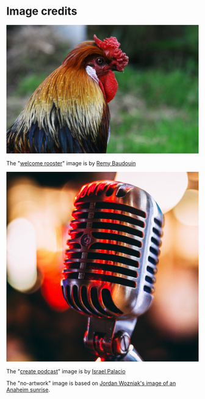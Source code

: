 # Image credits

![Welcome rooster](pico/onboarding/static/img/welcome-rooster.jpg)

The "[welcome rooster](https://unsplash.com/photos/4olkDk9vD2k)" image is by [Remy Baudouin](https://unsplash.com/@philmouss)

![Create podcast](pico/projects/static/img/create-podcast.jpg)

The "[create podcast](https://unsplash.com/photos/Y20JJ_ddy9M)" image is by [Israel Palacio](https://unsplash.com/@othentikisra)

The "no-artwork" image is based on [Jordan Wozniak's image of an Anaheim sunrise](https://unsplash.com/photos/xP_AGmeEa6s).
